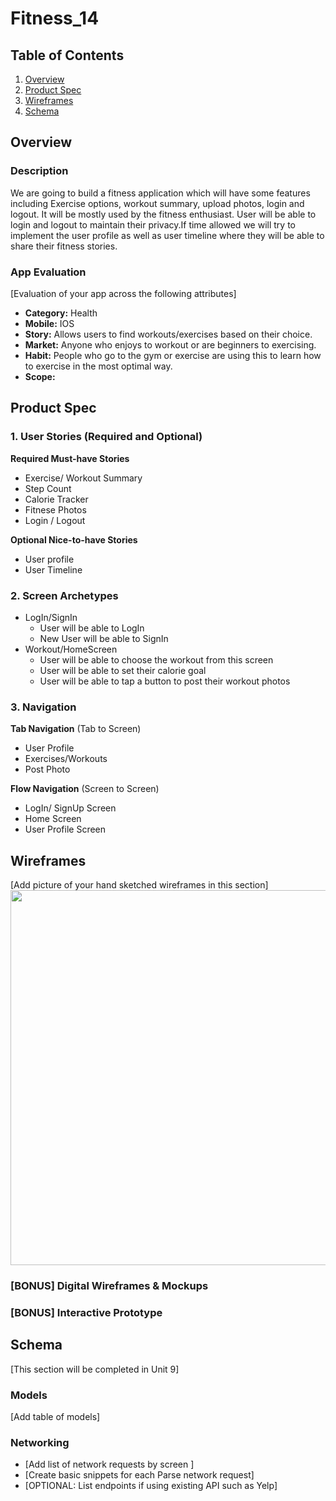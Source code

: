 # Fitness_14

## Table of Contents
1. [Overview](#Overview)
1. [Product Spec](#Product-Spec)
1. [Wireframes](#Wireframes)
2. [Schema](#Schema)

## Overview
### Description
We are going to build a fitness application which will have some features including Exercise options, workout summary, upload photos, login and logout. It will be mostly used by the fitness enthusiast. User will be able to login and logout to maintain their privacy.If time allowed we will try to implement the user profile as well as user timeline where they will be able to share their fitness stories. 

### App Evaluation
[Evaluation of your app across the following attributes]
- **Category:** Health
- **Mobile:** IOS
- **Story:** Allows users to find workouts/exercises based on their choice.
- **Market:** Anyone who enjoys to workout or are beginners to exercising.
- **Habit:** People who go to the gym or exercise are using this to learn how to exercise in the most optimal way.
- **Scope:** 

## Product Spec

### 1. User Stories (Required and Optional)

**Required Must-have Stories**

* Exercise/ Workout Summary
* Step Count
* Calorie Tracker
* Fitnese Photos
* Login / Logout


**Optional Nice-to-have Stories**

* User profile
* User Timeline

### 2. Screen Archetypes

* LogIn/SignIn
   * User will be able to LogIn
   * New User will be able to SignIn
* Workout/HomeScreen
   * User will be able to choose the workout from this screen
   * User will be able to set their calorie goal 
   * User will be able to tap a button to post their workout photos

### 3. Navigation

**Tab Navigation** (Tab to Screen)

* User Profile
* Exercises/Workouts
* Post Photo

**Flow Navigation** (Screen to Screen)

* LogIn/ SignUp Screen
* Home Screen
* User Profile Screen

## Wireframes
[Add picture of your hand sketched wireframes in this section]
<img src="YOUR_WIREFRAME_IMAGE_URL" width=600>

### [BONUS] Digital Wireframes & Mockups

### [BONUS] Interactive Prototype

## Schema 
[This section will be completed in Unit 9]
### Models
[Add table of models]
### Networking
- [Add list of network requests by screen ]
- [Create basic snippets for each Parse network request]
- [OPTIONAL: List endpoints if using existing API such as Yelp]
